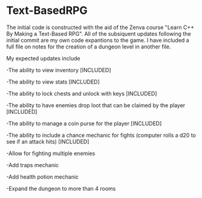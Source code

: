 # Text-BasedRPG
The initial code is constructed with the aid of the Zenva course "Learn C++ By Making a Text-Based RPG".
All of the subsiquent updates following the initial commit are my own code expantions to the game. 
I have included a full file on notes for the creation of a dungeon level in another file.

My expected updates include

-The ability to view inventory [INCLUDED]

-The ability to view stats [INCLUDED]

-The ability to lock chests and unlock with keys [INCLUDED]

-The ability to have enemies drop loot that can be claimed by the player [INCLUDED]

-The ability to manage a coin purse for the player [INCLUDED]

-The ability to include a chance mechanic for fights (computer rolls a d20 to see if an attack hits) [INCLUDED]

-Allow for fighting multiple enemies

-Add traps mechanic

-Add health potion mechanic

-Expand the dungeon to more than 4 rooms
